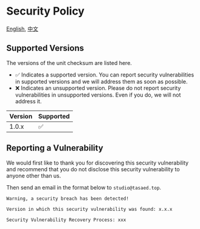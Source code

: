 # Security Policy
[English](SECURITY.md), [中文](SECURITY_zh_CN.md)
## Supported Versions

The versions of the unit checksum are listed here.
- :white_check_mark: Indicates a supported version. You can report security vulnerabilities in supported versions and we will address them as soon as possible.
- :x: Indicates an unsupported version. Please do not report security vulnerabilities in unsupported versions. Even if you do, we will not address it.

| Version | Supported          |
| ------- | ------------------ |
| 1.0.x   | :white_check_mark: |

## Reporting a Vulnerability

We would first like to thank you for discovering this security vulnerability and recommend that you do not disclose this security vulnerability to anyone other than us.

Then send an email in the format below to `studio@tasaed.top`.
```
Warning, a security breach has been detected!

Version in which this security vulnerability was found: x.x.x

Security Vulnerability Recovery Process: xxx
```
